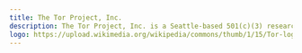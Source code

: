 ```yaml
---
title: The Tor Project, Inc.
description: The Tor Project, Inc. is a Seattle-based 501(c)(3) research-education nonprofit organization founded by computer scientists Roger Dingledine, Nick Mathewson and five others. The Tor Project is primarily responsible for maintaining software for the Tor anonymity network.
logo: https://upload.wikimedia.org/wikipedia/commons/thumb/1/15/Tor-logo-2011-flat.svg/1920px-Tor-logo-2011-flat.svg.png
---
```

